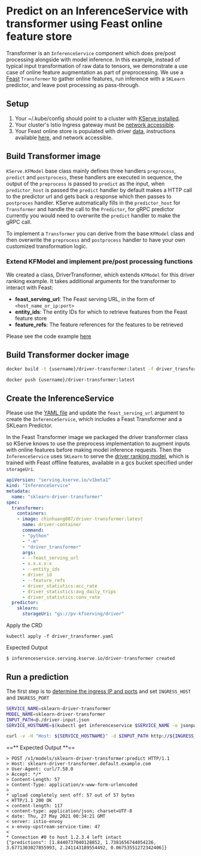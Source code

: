 # Predict on an InferenceService with transformer using Feast online feature store
Transformer is an `InferenceService` component which does pre/post processing alongside with model inference. In this example, instead of typical input transformation of raw data to tensors, we demonstrate a use case of online feature augmentation as part of preprocessing. We use a [Feast](https://github.com/feast-dev/feast) `Transformer` to gather online features, run inference with a `SKLearn` predictor, and leave post processing as pass-through.

## Setup

1. Your ~/.kube/config should point to a cluster with [KServe installed](../../../../get_started/README.md#4-install-kserve).
2. Your cluster's Istio Ingress gateway must be [network accessible](https://istio.io/latest/docs/tasks/traffic-management/ingress/ingress-control/).
3. Your Feast online store is populated with driver [data](https://github.com/tedhtchang/populate_feast_online_store/blob/main/driver_stats.parquet), instructions available [here](https://github.com/tedhtchang/populate_feast_online_store), and network accessible.

## Build Transformer image
`KServe.KFModel` base class mainly defines three handlers `preprocess`, `predict` and `postprocess`, these handlers are executed
in sequence, the output of the `preprocess` is passed to `predict` as the input, when `predictor_host` is passed the `predict` handler by default makes a HTTP call to the predictor url
and gets back a response which then passes to `postproces` handler. KServe automatically fills in the `predictor_host` for `Transformer` and handle the call to the `Predictor`, for gRPC
predictor currently you would need to overwrite the `predict` handler to make the gRPC call.

To implement a `Transformer` you can derive from the base `KFModel` class and then overwrite the `preprocess` and `postprocess` handler to have your own
customized transformation logic.

### Extend KFModel and implement pre/post processing functions
We created a class, DriverTransformer, which extends `KFModel` for this driver ranking example. It takes additional arguments for the transformer to interact with Feast:

* __feast_serving_url__: The Feast serving URL, in the form of `<host_name_or_ip:port>`
* __entity_ids__: The entity IDs for which to retrieve features from the Feast feature store
* __feature_refs__: The feature references for the features to be retrieved

Please see the code example [here](https://github.com/kserve/kserve/tree/master/docs/samples/v1beta1/transformer/feast/driver_transformer)

## Build Transformer docker image

```bash
docker build -t {username}/driver-transformer:latest -f driver_transformer.Dockerfile .

docker push {username}/driver-transformer:latest
```

## Create the InferenceService
Please use the [YAML file](./driver_transformer.yaml) and update the `feast_serving_url` argument to create the `InferenceService`, which includes a Feast Transformer and a SKLearn Predictor.

In the Feast Transformer image we packaged the driver transformer class so KServe knows to use the preprocess implementation to augment inputs with online features before making model inference requests. Then the `InferenceService` uses `SKLearn` to serve the [driver ranking model](https://github.com/feast-dev/feast-driver-ranking-tutorial), which is trained with Feast offline features, available in a gcs bucket specified under `storageUri`.
```YAML
apiVersion: "serving.kserve.io/v1beta1"
kind: "InferenceService"
metadata:
  name: "sklearn-driver-transformer"
spec:
  transformer:
    containers:
    - image: chinhuang007/driver-transformer:latest
      name: driver-container
      command:
      - "python"
      - "-m"
      - "driver_transformer"
      args:
      - --feast_serving_url
      - x.x.x.x:x
      - --entity_ids
      - driver_id
      - --feature_refs
      - driver_statistics:acc_rate
      - driver_statistics:avg_daily_trips
      - driver_statistics:conv_rate
  predictor:
    sklearn:
      storageUri: "gs://pv-kfserving/driver"
```

Apply the CRD
```
kubectl apply -f driver_transformer.yaml
```

Expected Output
```
$ inferenceservice.serving.kserve.io/driver-transformer created
```

## Run a prediction
The first step is to [determine the ingress IP and ports](../../../../get_started/first_isvc.md#3-determine-the-ingress-ip-and-ports
) and set `INGRESS_HOST` and `INGRESS_PORT`

```bash
SERVICE_NAME=sklearn-driver-transformer
MODEL_NAME=sklearn-driver-transformer
INPUT_PATH=@./driver-input.json
SERVICE_HOSTNAME=$(kubectl get inferenceservice $SERVICE_NAME -o jsonpath='{.status.url}' | cut -d "/" -f 3)

curl -v -H "Host: ${SERVICE_HOSTNAME}" -d $INPUT_PATH http://${INGRESS_HOST}:${INGRESS_PORT}/v1/models/$MODEL_NAME:predict
```

==** Expected Output **==
```
> POST /v1/models/sklearn-driver-transformer:predict HTTP/1.1
> Host: sklearn-driver-transformer.default.example.com
> User-Agent: curl/7.58.0
> Accept: */*
> Content-Length: 57
> Content-Type: application/x-www-form-urlencoded
>
* upload completely sent off: 57 out of 57 bytes
< HTTP/1.1 200 OK
< content-length: 117
< content-type: application/json; charset=UTF-8
< date: Thu, 27 May 2021 00:34:21 GMT
< server: istio-envoy
< x-envoy-upstream-service-time: 47
<
* Connection #0 to host 1.2.3.4 left intact
{"predictions": [1.8440737040128852, 1.7381656744054226, 3.6771303027855993, 2.241143189554492, 0.06753551272342406]}
```
